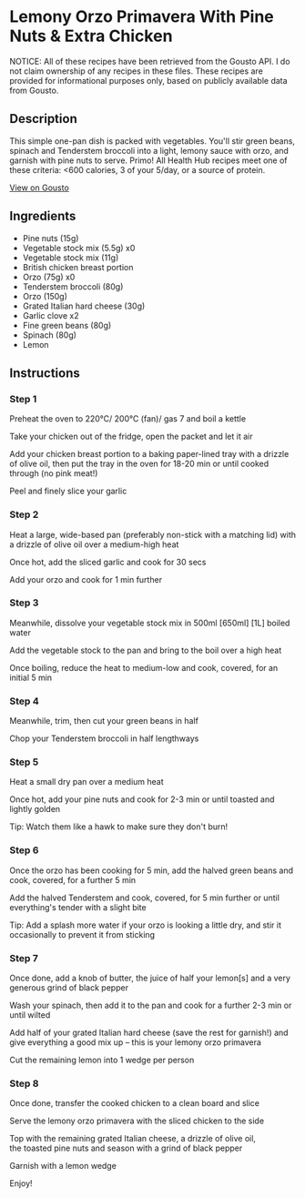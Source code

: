 # Lemony Orzo Primavera With Pine Nuts & Extra Chicken

NOTICE: All of these recipes have been retrieved from the Gousto API. I do not claim ownership of any recipes in these files. These recipes are provided for informational purposes only, based on publicly available data from Gousto.

## Description

This simple one-pan dish is packed with vegetables. You'll stir green beans, spinach and Tenderstem broccoli into a light, lemony sauce with orzo, and garnish with pine nuts to serve. Primo! All Health Hub recipes meet one of these criteria: <600 calories, 3 of your 5/day, or a source of protein.

[View on Gousto](https://www.gousto.co.uk/recipes/cookbook/lemony-orzo-primavera-with-toasted-pine-nuts-with-extra-chicken)

## Ingredients

- Pine nuts (15g)
- Vegetable stock mix (5.5g) x0
- Vegetable stock mix (11g)
- British chicken breast portion
- Orzo (75g) x0
- Tenderstem broccoli (80g)
- Orzo (150g)
- Grated Italian hard cheese (30g)
- Garlic clove x2
- Fine green beans (80g)
- Spinach (80g)
- Lemon

## Instructions


### Step 1

Preheat the oven to 220°C/ 200°C (fan)/ gas 7 and boil a kettle

Take your chicken out of the fridge, open the packet and let it air

Add your chicken breast portion to a baking paper-lined tray with a drizzle of olive oil, then put the tray in the oven for 18-20 min or until cooked through (no pink meat!)

Peel and finely slice your garlic


### Step 2

Heat a large, wide-based pan (preferably non-stick with a matching lid) with a drizzle of olive oil over a medium-high heat

Once hot, add the sliced garlic and cook for 30 secs

Add your orzo and cook for 1 min further


### Step 3

Meanwhile, dissolve your vegetable stock mix in 500ml <span class="text-purple">[650ml]</span><span class="text-danger"> [1L]</span> boiled water

Add the vegetable stock to the pan and bring to the boil over a high heat

Once boiling, reduce the heat to medium-low and cook, covered, for an initial 5 min


### Step 4

Meanwhile, trim, then cut your green beans in half

Chop your Tenderstem broccoli in half lengthways


### Step 5

Heat a small dry pan over a medium heat

Once hot, add your pine nuts and cook for 2-3 min or until toasted and lightly golden

Tip: Watch them like a hawk to make sure they don't burn!


### Step 6

Once the orzo has been cooking for 5 min, add the halved green beans and cook, covered, for a further 5 min

Add the halved Tenderstem and cook, covered, for 5 min further or until everything's tender with a slight bite

Tip: Add a splash more water if your orzo is looking a little dry, and stir it occasionally to prevent it from sticking


### Step 7

Once done, add a knob of butter, the juice of half your lemon[s] and a very generous grind of black pepper

Wash your spinach, then add it to the pan and cook for a further 2-3 min or until wilted

Add half of your grated Italian hard cheese (save the rest for garnish!) and give everything a good mix up – this is your lemony orzo primavera

Cut the remaining lemon into 1 wedge per person

### Step 8

Once done, transfer the cooked chicken to a clean board and slice

Serve the lemony orzo primavera with the sliced chicken to the side

Top with the remaining grated Italian cheese, a drizzle of olive oil, the toasted pine nuts and season with a grind of black pepper

Garnish with a lemon wedge

Enjoy!

